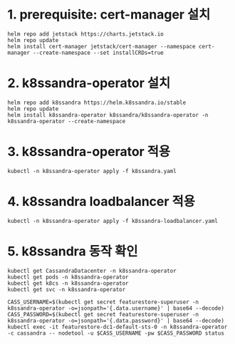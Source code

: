 # 1. prerequisite: cert-manager 설치
```console
helm repo add jetstack https://charts.jetstack.io
helm repo update
helm install cert-manager jetstack/cert-manager --namespace cert-manager --create-namespace --set installCRDs=true
```

# 2. k8ssandra-operator 설치
```console
helm repo add k8ssandra https://helm.k8ssandra.io/stable
helm repo update
helm install k8ssandra-operator k8ssandra/k8ssandra-operator -n k8ssandra-operator --create-namespace
```

# 3. k8ssandra-operator 적용
```console
kubectl -n k8ssandra-operator apply -f k8ssandra.yaml
```

# 4. k8ssandra loadbalancer 적용
```console
kubectl -n k8ssandra-operator apply -f k8ssandra-loadbalancer.yaml
```

# 5. k8ssandra 동작 확인
```console
kubectl get CassandraDatacenter -n k8ssandra-operator
kubectl get pods -n k8ssandra-operator
kubectl get k8cs -n k8ssandra-operator
kubectl get svc -n k8ssandra-operator

CASS_USERNAME=$(kubectl get secret featurestore-superuser -n k8ssandra-operator -o=jsonpath='{.data.username}' | base64 --decode)
CASS_PASSWORD=$(kubectl get secret featurestore-superuser -n k8ssandra-operator -o=jsonpath='{.data.password}' | base64 --decode)
kubectl exec -it featurestore-dc1-default-sts-0 -n k8ssandra-operator -c cassandra -- nodetool -u $CASS_USERNAME -pw $CASS_PASSWORD status
```
